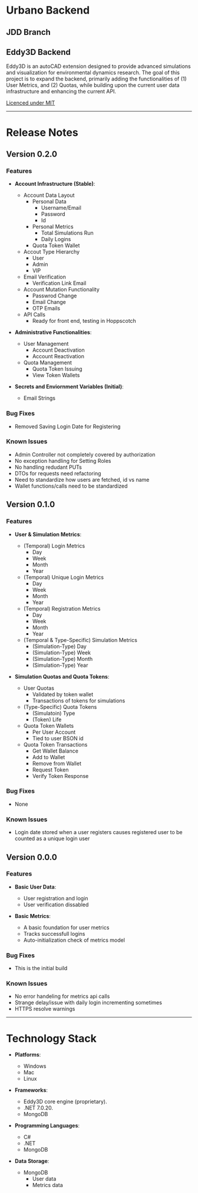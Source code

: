# Urbano Backend

## JDD Branch

## Eddy3D Backend

Eddy3D is an autoCAD extension designed to provide advanced simulations and visualization for environmental dynamics research. The goal of this project is to expand the backend, primarily adding the functionalities of (1) User Metrics, and (2) Quotas, while building upon the current user data infrastructure and enhancing the current API.

[Licenced under MIT ](LICENSE)

---

# Release Notes

## Version 0.2.0

### Features
- **Account Infrastructure (Stable)**:  
  - Account Data Layout
    - Personal Data
      - Username/Email
      - Password
      - Id
    - Personal Metrics
      - Total Simulations Run
      - Daily Logins
    - Quota Token Wallet 
  - Accout Type Hierarchy
    - User
    - Admin
    - VIP
  - Email Verification
    - Verification Link Email
  - Account Mutation Functionality
    - Passwrod Change
    - Email Change
    - OTP Emails
  - API Calls
    - Ready for front end, testing in Hoppscotch
- **Administrative Functionalities**:  
  - User Management
    - Account Deactivation
    - Account Reactivation
  - Quota Management
    - Quota Token Issuing
    - View Token Wallets

- **Secrets and Enviornment Variables (Initial)**:  
  - Email Strings

### Bug Fixes
- Removed Saving Login Date for Registering

### Known Issues
- Admin Controller not completely covered by authorization
- No exception handling for Setting Roles
- No handling redudant PUTs
- DTOs for requests need refactoring
- Need to standardize how users are fetched, id vs name
- Wallet functions/calls need to be standardized

## Version 0.1.0

### Features
- **User & Simulation Metrics**:  
  - (Temporal) Login Metrics
    - Day
    - Week
    - Month
    - Year
  - (Temporal) Unique Login Metrics
    - Day
    - Week
    - Month
    - Year
  - (Temporal) Registration Metrics 
    - Day
    - Week
    - Month
    - Year
  - (Temporal & Type-Specific) Simulation Metrics
    - (Simulation-Type) Day
    - (Simulation-Type) Week
    - (Simulation-Type) Month
    - (Simulation-Type) Year

- **Simulation Quotas and Quota Tokens**:  
  - User Quotas
    - Validated by token wallet
    - Transactions of tokens for simulations
  - (Type-Specific) Quota Tokens
    - (Simulatoin) Type
    - (Token) Life
  - Quota Token Wallets
    - Per User Account
    - Tied to user BSON id
  - Quota Token Transactions
    - Get Wallet Balance
    - Add to Wallet
    - Remove from Wallet
    - Request Token
    - Verify Token Response

### Bug Fixes
- None

### Known Issues
- Login date stored when a user registers causes registered user to be counted as a unique login user

## Version 0.0.0

### Features
- **Basic User Data**:  
  - User registration and login
  - User verification dissabled

- **Basic Metrics**:  
  - A basic foundation for user metrics
  - Tracks successfull logins
  - Auto-initialization check of metrics model

### Bug Fixes
- This is the initial build

### Known Issues
- No error handeling for metrics api calls
- Strange delay/issue with daily login incrementing sometimes
- HTTPS resolve warnings

---

# Technology Stack

- **Platforms**:  
  - Windows
  - Mac
  - Linux

- **Frameworks**:  
  - Eddy3D core engine (proprietary).  
  - .NET 7.0.20.  
  - MongoDB

- **Programming Languages**:  
  - C#
  - .NET
  - MongoDB

- **Data Storage**:  
  - MongoDB
    - User data
    - Metrics data  